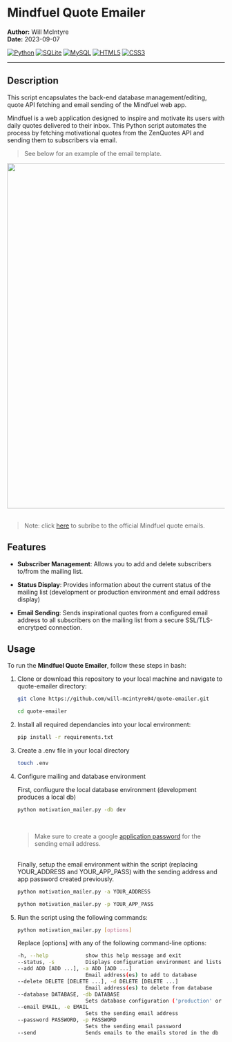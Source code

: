 # Mindfuel Quote Emailer

**Author:** Will McIntyre  
**Date:** 2023-09-07

[![Python](https://img.shields.io/badge/Python-306998?style=for-the-badge&logo=python&logoColor=white)](https://www.python.org/)
[![SQLite](https://img.shields.io/badge/SQLite-003B57?style=for-the-badge&logo=sqlite&logoColor=white)](https://www.sqlite.org/index.html)
[![MySQL](https://img.shields.io/badge/MySQL-4479A1?style=for-the-badge&logo=mysql&logoColor=white)](https://www.mysql.com/)
[![HTML5](https://img.shields.io/badge/HTML5-E34F26?style=for-the-badge&logo=html5&logoColor=white)](https://developer.mozilla.org/en-US/docs/Web/HTML)
[![CSS3](https://img.shields.io/badge/CSS3-1572B6?style=for-the-badge&logo=css3&logoColor=white)](https://developer.mozilla.org/en-US/docs/Web/CSS)

---

## Description
This script encapsulates the back-end database management/editing, quote API fetching and email sending of the Mindfuel web app.

Mindfuel is a web application designed to inspire and motivate its users with daily quotes delivered to their inbox. This Python script automates the process by fetching motivational quotes from the ZenQuotes API and sending them to subscribers via email.

>See below for an example of the email template.
<div align= "center">
<img src = "https://github.com/will-mcintyre04/flask-practice/assets/78566536/daf2ba44-45aa-4e9a-83db-7e6c81aeb531" style="width: 800px;">
</div><br>

>Note: click <a href="https://willymac.pythonanywhere.com">here</a> to subribe to the official Mindfuel quote emails.

## Features

- **Subscriber Management**: Allows you to add and delete subscribers to/from the mailing list.

- **Status Display**: Provides information about the current status of the mailing list (development or production environment and email address display)

- **Email Sending**: Sends inspirational quotes from a configured email address to all subscribers on the mailing list from a secure SSL/TLS-encrytped connection.

## Usage

To run the **Mindfuel Quote Emailer**, follow these steps in bash:

1. Clone or download this repository to your local machine and navigate to quote-emailer directory:
   ```bash
   git clone https://github.com/will-mcintyre04/quote-emailer.git

   cd quote-emailer
   ```

2. Install all required dependancies into your local environment:
   ```bash
   pip install -r requirements.txt

3. Create a .env file in your local directory
   ```bash
   touch .env
   ```

4. Configure mailing and database environment

   First, confiugure the local database environment (development produces a local db)
   ```bash
   python motivation_mailer.py -db dev
   ```
   <br>
   
   >Make sure to create a google <a href="https://support.google.com/mail/answer/185833?hl=en">application password</a> for the sending email address.
   
   <br>Finally, setup the email environment within the script (replacing YOUR_ADDRESS and YOUR_APP_PASS) with the sending address and app password created previously.

   ```bash
   python motivation_mailer.py -a YOUR_ADDRESS
   
   python motivation_mailer.py -p YOUR_APP_PASS
   ```

5. Run the script using the following commands:

   ```bash
   python motivation_mailer.py [options]
   ```
   Replace [options] with any of the following command-line options:

   ``` bash
   -h, --help            show this help message and exit
   --status, -s          Displays configuration environment and lists all subscribers
   --add ADD [ADD ...], -a ADD [ADD ...]
                         Email address(es) to add to database
   --delete DELETE [DELETE ...], -d DELETE [DELETE ...]
                         Email address(es) to delete from database
   --database DATABASE, -db DATABASE
                         Sets database configuration ('production' or 'development')
   --email EMAIL, -e EMAIL
                         Sets the sending email address
   --password PASSWORD, -p PASSWORD
                         Sets the sending email password
   --send                Sends emails to the emails stored in the db
   ```

